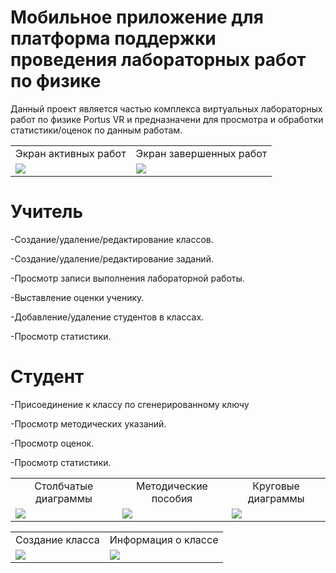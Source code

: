 # Мобильное приложение для платформа поддержки проведения лабораторных работ по физике
Данный проект является частью комплекса виртуальных лабораторных работ по физике Portus VR и 
предназначени для просмотра и обработки статистики/оценок по данным работам.

<table>
<tr>
<td align="center">Экран активных работ</td>
<td align="center">Экран завершенных работ</td>
</tr>
<tr>
  <td><img src="https://user-images.githubusercontent.com/54765046/120822840-7d51a600-c55f-11eb-9b5f-56e2ef3006df.gif"></td>
  <td><img src="https://user-images.githubusercontent.com/54765046/120822819-79be1f00-c55f-11eb-8e30-64f44671d15f.gif"></td>
</tr>
</table>

# Учитель
-Создание/удаление/редактирование классов. 

-Создание/удаление/редактирование заданий. 

-Просмотр записи выполнения лабораторной работы. 

-Выставление оценки ученику. 

-Добавление/удаление студентов в классах. 

-Просмотр статистики. 


# Студент
-Присоединение к классу по сгенерированному ключу  

-Просмотр методических указаний. 

-Просмотр оценок. 

-Просмотр статистики. 


<table>
<tr>
  <td align="center">Столбчатые диаграммы</td>
  <td align="center">Методические пособия</td>
  <td align="center">Круговые диаграммы</td>
</tr>
<tr>
  <td><img src="https://user-images.githubusercontent.com/54765046/120824872-83e11d00-c561-11eb-8865-9ebb48c3fe50.gif"></td>
   <td><img src="https://user-images.githubusercontent.com/54765046/120824707-5f854080-c561-11eb-913c-82b85158cbca.gif"></td>
  <td><img src="https://user-images.githubusercontent.com/54765046/120824883-86dc0d80-c561-11eb-9d1d-4bfe20f17581.gif"></td>
</tr>
</table>

<table>
<tr>
  <td align="center">Создание класса</td>
  <td align="center">Информация о классе</td>
</tr>
<tr>
  <td><img src="https://user-images.githubusercontent.com/54765046/120824749-69a73f00-c561-11eb-85c6-cd29bdd42716.gif"></td>
  <td><img src="https://user-images.githubusercontent.com/54765046/120824689-5ac08c80-c561-11eb-9308-6b43692d7bdf.gif"></td>
</tr>
</table>
